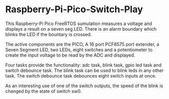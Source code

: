 # Raspberry-Pi-Pico-Switch-Play
This Raspberry-Pi Pico FreeRTOS sumulation measures a voltage and displays a result on a seven seg LED.  There is an alarm boundary which blinks the LED if the bountary is crossed.

The active components are the PICO, A 16 port PCF8575 port extender, a Seven Segment LED, two LEDs, eight switches and a potentiometer to create the input voltage to be read by the ADC and displayed.

Four tasks provide the functionality: adc task, blink task, gpio led task and switch debounce task.  The blink task can be used to blink leds in any other task. The switch debounce task debounces eight switch inputs at once.

As an interesting use of one of the switch outputs, the speed of the blink is changed by the state of switch sw0.

